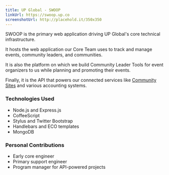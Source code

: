 ```yaml
---
title: UP Global - SWOOP
linkUrl: https://swoop.up.co
screenshotUrl: http://placehold.it/350x350
---
```


SWOOP is the primary web application driving UP Global's core technical
infrastructure.

It hosts the web application our Core Team uses to track and manage events, community leaders, and communities.

It is also the platform on which we build Community Leader Tools for
event organizers to us while planning and promoting their events.

Finally, it is the API that powers our connected services like
[Community Sites](http://www.up.co/communities) and various accounting
systems.

### Technologies Used

* Node.js and Express.js
* CoffeeScript
* Stylus and Twitter Bootstrap
* Handlebars and ECO templates
* MongoDB

### Personal Contributions

* Early core engineer
* Primary support engineer
* Program manager for API-powered projects
